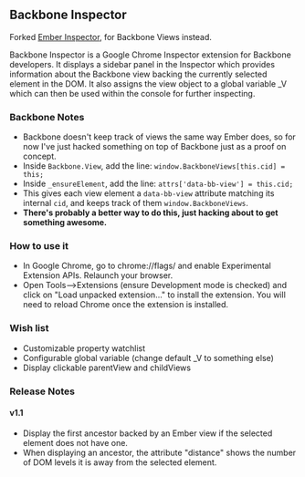 ## Backbone Inspector

Forked [Ember Inspector](https://github.com/juggy/ember_inspector), for Backbone Views instead. 

Backbone Inspector is a Google Chrome Inspector extension for Backbone developers. It displays a sidebar panel in the Inspector
which provides information about the Backbone view backing the currently selected element in the DOM.
It also assigns the view object to a global variable _V which can then be used within the console for further inspecting.

### Backbone Notes
* Backbone doesn't keep track of views the same way Ember does, so for now I've just hacked something on top of Backbone just as a proof on concept.
* Inside `Backbone.View`, add the line: `window.BackboneViews[this.cid] = this;`
* Inside `_ensureElement`, add the line: `attrs['data-bb-view'] = this.cid;`
* This gives each view element a `data-bb-view` attribute matching its internal `cid`, and keeps track of them `window.BackboneViews`.
* __There's probably a better way to do this, just hacking about to get something awesome.__

### How to use it
* In Google Chrome, go to chrome://flags/ and enable Experimental Extension APIs. Relaunch your browser.
* Open Tools-->Extensions (ensure Development mode is checked) and click on "Load unpacked extension..." to install the extension. You will need to reload Chrome once the extension is installed.

### Wish list
* Customizable property watchlist
* Configurable global variable (change default _V to something else)
* Display clickable parentView and childViews

### Release Notes
#### v1.1
* Display the first ancestor backed by an Ember view if the selected element does not have one.
* When displaying an ancestor, the attribute "distance" shows the number of DOM levels it is away from the selected element.
